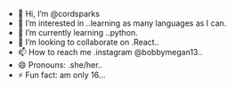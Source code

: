 - 👋 Hi, I’m @cordsparks
- 👀 I’m interested in ..learning as many languages as I can.
- 🌱 I’m currently learning ..python.
- 💞️ I’m looking to collaborate on .React..
- 📫 How to reach me .instagram @bobbymegan13..
- 😄 Pronouns: .she/her..
- ⚡ Fun fact: am only 16...

<!---
cordsparks/cordsparks is a ✨ special ✨ repository because its `README.md` (this file) appears on your GitHub profile.
You can click the Preview link to take a look at your changes.
--->
